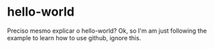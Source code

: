 # hello-world
Preciso mesmo explicar o hello-world?
Ok, so I'm am just following the example to learn how to use github, ignore this.

